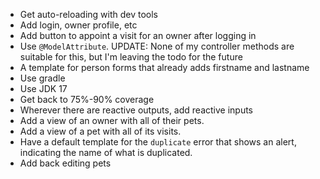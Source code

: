 * Get auto-reloading with dev tools
* Add login, owner profile, etc
* Add button to appoint a visit for an owner after logging in
* Use `@ModelAttribute`. UPDATE: None of my controller methods are suitable for this, but I'm leaving the todo for the future
* A template for person forms that already adds firstname and lastname
* Use gradle
* Use JDK 17
* Get back to 75%-90% coverage
* Wherever there are reactive outputs, add reactive inputs
* Add a view of an owner with all of their pets.
* Add a view of a pet with all of its visits.
* Have a default template for the `duplicate` error that shows an alert, indicating the name of what is duplicated.
* Add back editing pets

